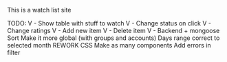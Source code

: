 This is a watch list site

TODO:
V - Show table with stuff to watch
V - Change status on click
V - Change ratings
V - Add new item
V - Delete item
V - Backend + mongoose
Sort
Make it more global (with groups and accounts)
Days range correct to selected month
REWORK CSS
Make as many components
Add errors in filter